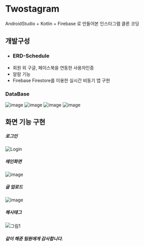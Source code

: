 # Twostagram

AndroidStudio + Kotlin + Firebase 로 만들어본 인스타그램 클론 코딩

## 개발구성
- ### ERD-Schedule
- 회원 외 구글, 페이스북을 연동한 사용자인증
- 알람 기능
- Firebase Firestore를 이용한 실시간 비동기 앱 구현

### DataBase
![image](https://user-images.githubusercontent.com/51068026/145673927-cf07b79b-6c7b-4e86-bbbb-c3cdf58e5e19.png)
![image](https://user-images.githubusercontent.com/51068026/145673942-84fc564a-4681-4a96-a3be-74930026f5a3.png)
![image](https://user-images.githubusercontent.com/51068026/145673958-7bb0b56a-3c2d-480f-94fa-05602cc6cc8a.png)
![image](https://user-images.githubusercontent.com/51068026/145673962-aa87e154-c852-4a73-957e-bb9b55279421.png)

## 화면 기능 구현

##### 로그인

![Login](https://user-images.githubusercontent.com/51068026/142094043-79070e9e-6181-4716-94ca-5641fa40f933.png)

##### 메인화면

![image](https://user-images.githubusercontent.com/51068026/142094121-133643a3-2dcc-4e13-8dba-786412a5fa78.png)

##### 글 업로드

![image](https://user-images.githubusercontent.com/51068026/142094184-1922cdd6-57b9-4dfa-8571-0f8d55745069.png)

##### 해시태그

![그림1](https://user-images.githubusercontent.com/51068026/142094532-cf6332b3-4bb2-4873-8851-f037cc885a17.gif)

##### 같이 해준 팀원에게 감사합니다.
